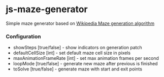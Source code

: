 # js-maze-generator
Simple maze generator based on [Wikipedia Maze generation algorithm](https://en.wikipedia.org/wiki/Maze_generation_algorithm)

### Configuration
  - showSteps [true/false] - show indicators on generation patch
  - defaultCellSize [int] - set default maze cell size in pixels
  - maxAnimationFrameRate [int] - set max animation frames per second
  - loopMode [true/false] - generate new maze after previous is finished
  - toSolve [true/false] - generate maze with start and exit points
